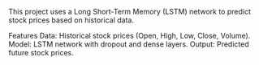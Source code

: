 This project uses a Long Short-Term Memory (LSTM) network to predict stock prices based on historical data.

Features
Data: Historical stock prices (Open, High, Low, Close, Volume).
Model: LSTM network with dropout and dense layers.
Output: Predicted future stock prices.
